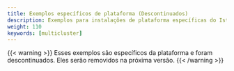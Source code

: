 ```yaml
---
title: Exemplos específicos de plataforma (Descontinuados)
description: Exemplos para instalações de plataforma específicas do Istio.
weight: 110
keywords: [multicluster]
---
```


{{< warning >}}
Esses exemplos são específicos da plataforma e foram descontinuados. Eles serão removidos na próxima versão.
{{< /warning >}}
